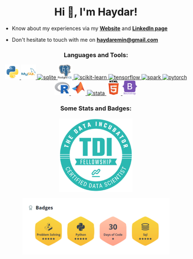 <h1 align="center">Hi 👋, I'm Haydar!</h1>

- Know about my experiences via my [**Website**](https://haydarevren.com) and [**LinkedIn page**](https://www.linkedin.com/in/haydar-evren/)

- Don't hesitate to touch with me on **haydaremin@gmail.com**

<h3 align="center">Languages and Tools:</h3>
<p align="center"> 
<a href="https://www.python.org" target="_blank"> <img src="https://raw.githubusercontent.com/devicons/devicon/master/icons/python/python-original.svg" alt="python" width="40" height="40"/> </a>
<a href="https://www.mysql.com/" target="_blank"> <img src="https://raw.githubusercontent.com/devicons/devicon/master/icons/mysql/mysql-original-wordmark.svg" alt="mysql" width="40" height="40"/> </a>
<a href="https://www.sqlite.org/" target="_blank"> <img src="https://www.vectorlogo.zone/logos/sqlite/sqlite-icon.svg" alt="sqlite" width="40" height="40"/> </a>
<a href="https://www.postgresql.org/" target="_blank"> <img src="https://raw.githubusercontent.com/devicons/devicon/master/icons/postgresql/postgresql-original-wordmark.svg" alt="postgresql" width="40" height="40"/> </a>
<a href="https://scikit-learn.org/" target="_blank"> <img src="https://upload.wikimedia.org/wikipedia/commons/0/05/Scikit_learn_logo_small.svg" alt="scikit-learn" width="40" height="40"/> </a>
<a href="https://www.tensorflow.org/" target="_blank"> <img src="https://cdn.jsdelivr.net/gh/devicons/devicon/icons/tensorflow/tensorflow-original.svg" alt="tensorflow" width="40" height="40"/> </a>
<a href="https://spark.apache.org/" target="_blank"> <img src="https://upload.wikimedia.org/wikipedia/commons/f/f3/Apache_Spark_logo.svg" alt="spark" width="40" height="40"/> </a> 
<a href="https://pytorch.org/" target="_blank"> <img src="https://upload.wikimedia.org/wikipedia/commons/1/10/PyTorch_logo_icon.svg" alt="pytorch" width="40" height="40"/> </a> 
<a href="https://www.r-project.org/" target="_blank"> <img src="https://raw.githubusercontent.com/devicons/devicon/master/icons/r/r-original.svg" alt="r" width="40" height="40"/> </a>  
<a href="https://www.mathworks.com/products/matlab.html" target="_blank"> <img src="https://raw.githubusercontent.com/devicons/devicon/master/icons/matlab/matlab-original.svg" alt="matlab" width="40" height="40"/> </a>   
<a href="https://www.stata.com/" target="_blank"> <img src="https://icons-for-free.com/iconfiles/png/128/vscode+icons+type+stata-1324451493215826153.png" alt="stata" width="40" height="40"/> </a>   
<a href="https://www.w3.org/html/" target="_blank"> <img src="https://raw.githubusercontent.com/devicons/devicon/master/icons/html5/html5-original-wordmark.svg" alt="html5" width="40" height="40"/> </a>
<a href="https://getbootstrap.com" target="_blank"> <img src="https://raw.githubusercontent.com/devicons/devicon/master/icons/bootstrap/bootstrap-plain-wordmark.svg" alt="bootstrap" width="40" height="40"/> </a>  
</p>

<h3 align="center">Some Stats and Badges:</h3>
<p align="center"> 
  <a href="https://www.credly.com/badges/c0d88173-bb12-4f6e-b343-aee1506ecc00">
    <img title="Haydar Evren's Data Science Certificate" alt="Haydar Evren's Data Science Certificate" src="TDI_fellowship.png" width=200 />
  </a>
</p>
<p align="center"> 
  <a href="https://www.hackerrank.com/haydarevren">
    <img title="Haydar Evren's Hackerrank Badges" alt="Haydar Evren's Hackerrank Badges" src="badge.PNG" width=400 />
  </a>
</p>
<!-- <p align="center">
  <a href="https://www.hackerrank.com/haydarevren">
    <img title="Haydar Evren's Hackerrank Verified Skills" alt="Haydar Evren's Hackerrank Verified Skills" src="skills.PNG"  width=350 />
  </a>
</p> -->
<p align="center">
  <a href="https://leetcode.com/haydarevren">
<!--     <img title="Haydar Evren's LeetCode Stats" alt="Haydar Evren's LeetCode Stats" src="https://leetcode.card.workers.dev/haydarevren?theme=default&font=source_code_pro&extension=activity" width=400 /> -->
  </a>

</p>
